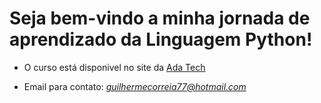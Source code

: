 # Seja bem-vindo a minha jornada de aprendizado da Linguagem Python!


* O curso está disponivel no site da [Ada Tech](https://comunidade.ada.tech/)

* Email para contato: <i>guilhermecorreia77@hotmail.com</i>